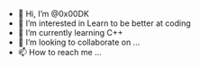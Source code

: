 - 👋 Hi, I’m @0x00DK 
- 👀 I’m interested in Learn to be better at coding
- 🌱 I’m currently learning C++
- 💞️ I’m looking to collaborate on ...
- 📫 How to reach me ...

<!---
0x00DK/0x00DK is a ✨ special ✨ repository because its `README.md` (this file) appears on your GitHub profile.
You can click the Preview link to take a look at your changes.
--->
